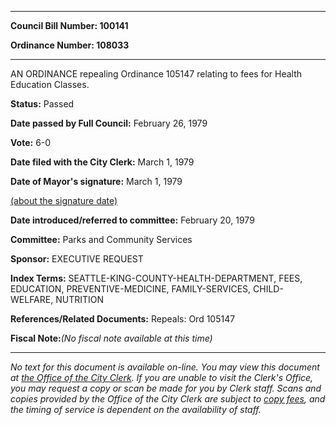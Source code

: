 

********

**Council Bill Number: 100141**
   
**Ordinance Number: 108033**
********

 AN ORDINANCE repealing Ordinance 105147 relating to fees for Health Education Classes.

**Status:** Passed
   
**Date passed by Full Council:** February 26, 1979
   
**Vote:** 6-0
   
**Date filed with the City Clerk:** March 1, 1979
   
**Date of Mayor's signature:** March 1, 1979
   
[(about the signature date)](/~public/approvaldate.htm)
   
   
   
**Date introduced/referred to committee:** February 20, 1979
   
**Committee:** Parks and Community Services
   
**Sponsor:** EXECUTIVE REQUEST
   
   
**Index Terms:** SEATTLE-KING-COUNTY-HEALTH-DEPARTMENT, FEES, EDUCATION, PREVENTIVE-MEDICINE, FAMILY-SERVICES, CHILD-WELFARE, NUTRITION

**References/Related Documents:** Repeals: Ord 105147

**Fiscal Note:**_(No fiscal note available at this time)_
********

_No text for this document is available on-line. You may view this document at [the Office of the City Clerk](http://www.seattle.gov/leg/clerk/contactUs.htm). If you are unable to visit the Clerk's Office, you may request a copy or scan be made for you by Clerk staff. Scans and copies provided by the Office of the City Clerk are subject to [copy fees](http://clerk.seattle.gov/~public/clerkfees.htm), and the timing of service is dependent on the availability of staff._

